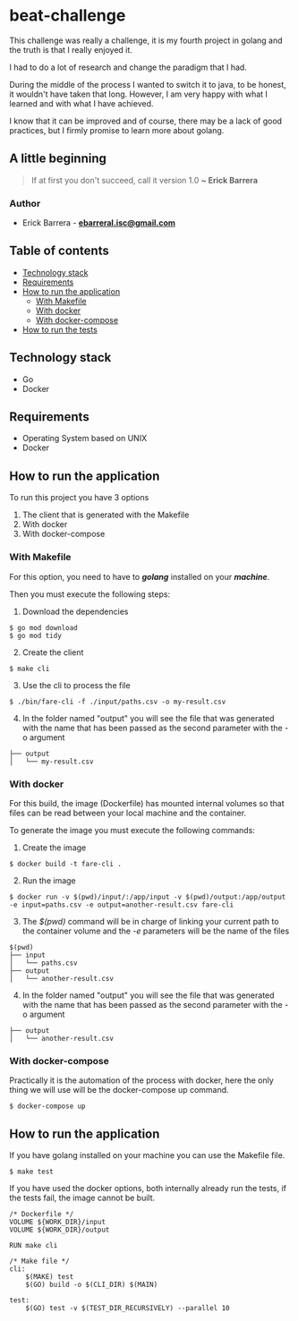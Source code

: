 # beat-challenge

This challenge was really a challenge, it is my fourth project in golang and the truth is that I really enjoyed it.

I had to do a lot of research and change the paradigm that I had.

During the middle of the process I wanted to switch it to java, to be honest, it wouldn't have taken that long. However, I am very happy with what I learned and with what I have achieved.

I know that it can be improved and of course, there may be a lack of good practices, but I firmly promise to learn more about golang.

## A little beginning

>If at first you don't succeed, call it version 1.0 __~ Erick Barrera__

### Author
* Erick Barrera - **ebarreral.isc@gmail.com**

## Table of contents

* [Technology stack](#technology-stack)
* [Requirements](#requirements)
* [How to run the application](#how-to-run-the-application)
    - [With Makefile](#with-makefile)
    - [With docker](#with-docker)
    - [With docker-compose](#with-docker-compose)
* [How to run the tests](#how-to-run-the-test)

## Technology stack

- Go
- Docker

## Requirements

- Operating System based on UNIX
- Docker

## How to run the application

To run this project you have 3 options

1. The client that is generated with the Makefile
2. With docker
3. With docker-compose

### With Makefile

For this option, you need to have to __*golang*__ installed on your __*machine*__.

Then you must execute the following steps:

1. Download the dependencies

```shell
$ go mod download
$ go mod tidy
```

2. Create the client

```shell
$ make cli
```

3. Use the cli to process the file

```shell
$ ./bin/fare-cli -f ./input/paths.csv -o my-result.csv
```

4. In the folder named "output" you will see the file that was generated with the name that has been passed as the second parameter with the -o argument

```
├── output
│   └── my-result.csv
```

### With docker

For this build, the image (Dockerfile) has mounted internal volumes so that files can be read between your local machine and the container.

To generate the image you must execute the following commands:

1. Create the image

```shell
$ docker build -t fare-cli .
```

2. Run the image

```shell
$ docker run -v $(pwd)/input/:/app/input -v $(pwd)/output:/app/output -e input=paths.csv -e output=another-result.csv fare-cli
```

3. The *$(pwd)* command will be in charge of linking your current path to the container volume and the *-e* parameters will be the name of the files

```
$(pwd)
├── input
│   └── paths.csv
├── output
│   └── another-result.csv
```

4. In the folder named "output" you will see the file that was generated with the name that has been passed as the second parameter with the -o argument

```
├── output
│   └── another-result.csv
```

### With docker-compose

Practically it is the automation of the process with docker, here the only thing we will use will be the docker-compose up command.

```shell
$ docker-compose up
```

## How to run the application

If you have golang installed on your machine you can use the Makefile file.

```shell
$ make test
```

If you have used the docker options, both internally already run the tests, if the tests fail, the image cannot be built.

```
/* Dockerfile */
VOLUME ${WORK_DIR}/input
VOLUME ${WORK_DIR}/output

RUN make cli

/* Make file */
cli:
	$(MAKE) test
	$(GO) build -o $(CLI_DIR) $(MAIN)

test:
	$(GO) test -v $(TEST_DIR_RECURSIVELY) --parallel 10
```